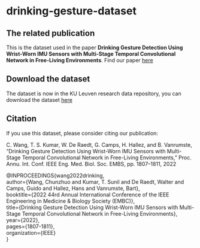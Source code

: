 # drinking-gesture-dataset
## The related publication
This is the dataset used in the paper **Drinking Gesture Detection Using Wrist-Worn IMU Sensors with Multi-Stage Temporal Convolutional Network in Free-Living Environments**. Find our paper [here](https://www.researchgate.net/publication/362326453_Drinking_Gesture_Detection_Using_Wrist-Worn_IMU_Sensors_with_Multi-Stage_Temporal_Convolutional_Network_in_Free-Living_Environments)
## Download the dataset
The dataset is now in the KU Leuven research data repository, you can download the dataset [here](https://rdr.kuleuven.be/dataset.xhtml?persistentId=doi:10.48804/W0H2A4)
## Citation
If you use this dataset, please consider citing our publication:

C. Wang, T. S. Kumar, W. De Raedt, G. Camps, H. Hallez, and B. Vanrumste, “Drinking Gesture Detection Using Wrist-Worn IMU Sensors with Multi-Stage Temporal Convolutional Network in Free-Living Environments,” Proc. Annu. Int. Conf. IEEE Eng. Med. Biol. Soc. EMBS, pp. 1807–1811, 2022

@INPROCEEDINGS{wang2022drinking,  
  author={Wang, Chunzhuo and Kumar, T. Sunil and De Raedt, Walter and Camps, Guido and Hallez, Hans and Vanrumste, Bart},  
  booktitle={2022 44rd Annual International Conference of the IEEE Engineering in Medicine & Biology Society (EMBC)},   
  title={Drinking Gesture Detection Using Wrist-Worn IMU Sensors with Multi-Stage Temporal Convolutional Network in Free-Living Environments},   
  year={2022},  
  pages={1807-1811},  
  organization={IEEE}  
  }  
